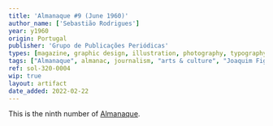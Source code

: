 ```yaml
---
title: 'Almanaque #9 (June 1960)'
author_name: ['Sebastião Rodrigues']
year: y1960
origin: Portugal
publisher: 'Grupo de Publicações Periódicas'
types: [magazine, graphic design, illustration, photography, typography]
tags: ["Almanaque", almanac, journalism, "arts & culture", "Joaquim Figueiredo Magalhães"]
ref: sol-320-0004
wip: true
layout: artifact
date_added: 2022-02-22
---
```

<p>This is the ninth number of <a class="text-cat-link publisher" href="/tags/almanaque/">Almanaque</a>.</p>
